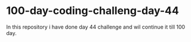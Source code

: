 # 100-day-coding-challeng-day-44
In this repository i have  done day 44 challenge and wil continue it till 100 day.
